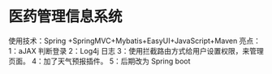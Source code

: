 # 医药管理信息系统
使用技术：Spring +SpringMVC+Mybatis+EasyUI+JavaScript+Maven
亮点：
1：aJAX 判断登录
2：Log4j 日志
3：使用拦截路由方式给用户设置权限，来管理页面。
4：加了天气预报插件。
5：后期改为 Spring boot
